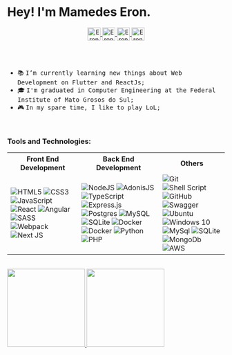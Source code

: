 #  Hey! I'm Mamedes Eron.

<center>
  <a href="mailto:contato.mamedeser@gmail.com">
    <img align="center" alt="Eron Mail" height="30px" src="https://img.shields.io/badge/Gmail-EA4335?style=for-the-badge&logo=Gmail&logoColor=white" />
  </a>
  <a href="https://www.linkedin.com/in/mamedes-castro">
    <img align="center" alt="Eron Linkdein" height="30px" src="https://img.shields.io/badge/Linkedin-0A66C2?style=for-the-badge&logo=Linkedin&logoColor=white" />
  </a>


  <a href="https://open.spotify.com/user/mamedeser">
    <img align="center" alt="Eron Youtube" height="30px" src="https://img.shields.io/badge/Spotify-1DB954?style=for-the-badge&logo=Spotify&logoColor=white" />
  </a>
  <a href="https://discord.gg/kjYNpZbE">
    <img align="center" alt="Eron Discord" height="30px" src="https://img.shields.io/badge/Discord-7289da?style=for-the-badge&logo=Discord&logoColor=white" />
  </a>
</center>

<br/>
<br/>
<br/>

<div>

  - 📚 <samp> I’m currently learning new things about Web Development on Flutter and ReactJs;
  - 🎓 <samp> I'm graduated in Computer Engineering at the Federal Institute of Mato Grosos do Sul;  
  - 🎮 <samp> In my spare time, I like to play LoL;
</div>

<br/>

### Tools and Technologies:

<table style="width:100%">
  <tr>
    <th>Front End Development</th>
    <th>Back End Development</th>
    <th>Others</th>
  </tr>
  <tr>
    <td>
      <img alt="HTML5" src="https://img.shields.io/badge/html5-%23E34F26.svg?&style=for-the-badge&logo=html5&logoColor=white"/>
      <img alt="CSS3" src="https://img.shields.io/badge/css3-%231572B6.svg?&style=for-the-badge&logo=css3&logoColor=white"/>
      <img alt="JavaScript" src="https://img.shields.io/badge/javascript-%23323330.svg?&style=for-the-badge&logo=javascript&logoColor=%23F7DF1E"/>
      <img alt="React" src="https://img.shields.io/badge/react-%2320232a.svg?&style=for-the-badge&logo=react&logoColor=%2361DAFB"/>
      <img alt="Angular" src="https://img.shields.io/badge/Angular-DD0031?style=for-the-badge&logo=angular&logoColor=white"/>
      <img alt="SASS" src="https://img.shields.io/badge/SASS-hotpink.svg?&style=for-the-badge&logo=SASS&logoColor=white"/>
      <img alt="Webpack" src="https://img.shields.io/badge/webpack-%238DD6F9.svg?&style=for-the-badge&logo=webpack&logoColor=black" />
      <img alt="Next JS" src="https://img.shields.io/badge/nextjs-%23000000.svg?&style=for-the-badge&logo=next.js&logoColor=white"/>
    </td>
    <td>
      <img alt="NodeJS" src="https://img.shields.io/badge/adonisjs-%2343853D.svg?&style=for-the-badge&logo=node.js&logoColor=white"/>
      <img alt="AdonisJS" src="https://img.shields.io/badge/node.js-%2343853D.svg?&style=for-the-badge&logo=node.js&logoColor=white"/>
      <img alt="TypeScript" src="https://img.shields.io/badge/typescript-%23007ACC.svg?&style=for-the-badge&logo=typescript&logoColor=white"/>
      <img alt="Express.js" src="https://img.shields.io/badge/express.js-%23404d59.svg?&style=for-the-badge&logo=node.js&logoColor=white"/>
      <img alt="Postgres" src ="https://img.shields.io/badge/postgres-%23316192.svg?&style=for-the-badge&logo=postgresql&logoColor=white"/>
      <img alt="MySQL" src="https://img.shields.io/badge/mysql-%2300f.svg?&style=for-the-badge&logo=mysql&logoColor=white"/>
      <img alt="SQLite" src ="https://img.shields.io/badge/sqlite-%2307405e.svg?&style=for-the-badge&logo=sqlite&logoColor=white"/>
      <img alt="Docker" src="https://img.shields.io/badge/docker-%230db7ed.svg?&style=for-the-badge&logo=docker&logoColor=white"/>
      <img alt="Docker" src="https://img.shields.io/badge/docker_compose-%230db7ed.svg?&style=for-the-badge&logo=docker&logoColor=white"/>
      <img alt="Python" src="https://img.shields.io/badge/Python-14354C?style=for-the-badge&logo=python&logoColor=white"/>
      <img alt="PHP" src="https://img.shields.io/badge/Python-14354C?style=for-the-badge&logo=python&logoColor=white/">
    </td>
    <td>
      <img alt="Git" src="https://img.shields.io/badge/git-%23F05033.svg?&style=for-the-badge&logo=git&logoColor=white"/>
      <img alt="Shell Script" src="https://img.shields.io/badge/shell_script-%23121011.svg?&style=for-the-badge&logo=gnu-bash&logoColor=white"/>
      <img alt="GitHub" src="https://img.shields.io/badge/github-%23121011.svg?&style=for-the-badge&logo=github&logoColor=white"/>
      <img alt="Swagger" src="https://img.shields.io/badge/swagger-%2385EA2D.svg?&style=for-the-badge&logo=swagger&logoColor=black" />
      <img alt="Ubuntu" src="https://img.shields.io/badge/Ubuntu-E95420?style=for-the-badge&logo=ubuntu&logoColor=white" />
      <img alt="Windows 10" src="https://img.shields.io/badge/Windows-0078D6?style=for-the-badge&logo=windows&logoColor=white" />
      <img alt="MySql" src="https://img.shields.io/badge/MySQL-00000F?style=for-the-badge&logo=mysql&logoColor=white"/>
       <img alt="SQLite" src="https://img.shields.io/badge/sqlite-7CBEE4.svg?&style=for-the-badge&logo=sqlite&logoColor=white" />
      <img alt="MongoDb" src="	https://img.shields.io/badge/MongoDB-4EA94B?style=for-the-badge&logo=mongodb&logoColor=white"/>
      <img alt="AWS" src="https://img.shields.io/badge/Amazon_AWS-232F3E?style=for-the-badge&logo=amazon-aws&logoColor=white"/>
    </td>
  </tr>
</table>
<br/>

 <div>
  <a href="https://github.com/mamedes">
  <img height="180em" src="https://github-readme-stats.vercel.app/api?username=mamedes&show_icons=true&theme=dark&include_all_commits=true&count_private=true"/>
  <img height="180em" src="https://github-readme-stats.vercel.app/api/top-langs/?username=mamedes&layout=compact&langs_count=7&theme=dark"/>
</div>
